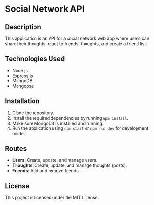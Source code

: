 # Social Network API

## Description
This application is an API for a social network web app where users can share their thoughts, react to friends' thoughts, and create a friend list.

## Technologies Used
- Node.js
- Express.js
- MongoDB
- Mongoose

## Installation
1. Clone the repository.
2. Install the required dependencies by running `npm install`.
3. Make sure MongoDB is installed and running.
4. Run the application using `npm start` or `npm run dev` for development mode.

## Routes
- **Users**: Create, update, and manage users.
- **Thoughts**: Create, update, and manage thoughts (posts).
- **Friends**: Add and remove friends.

## License
This project is licensed under the MIT License.

